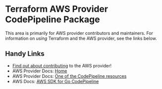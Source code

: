 # Terraform AWS Provider CodePipeline Package
<!-- markdownlint-disable MD026 -->
This area is primarily for AWS provider contributors and maintainers. For information on _using_ Terraform and the AWS provider, see the links below.


## Handy Links
* [Find out about contributing](../../../docs/contributing) to the AWS provider!
* AWS Provider Docs: [Home](https://registry.terraform.io/providers/hashicorp/aws/latest/docs)
* AWS Provider Docs: [One of the CodePipeline resources](https://registry.terraform.io/providers/hashicorp/aws/latest/docs/resources/codepipeline_webhook)
* AWS Docs: [AWS SDK for Go CodePipeline](https://docs.aws.amazon.com/sdk-for-go/api/service/codepipeline/)
